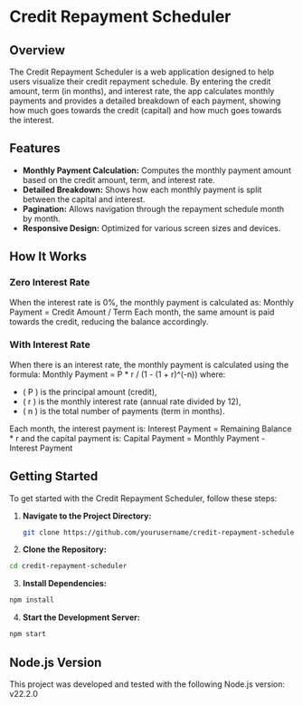 # Credit Repayment Scheduler

## Overview

The Credit Repayment Scheduler is a web application designed to help users visualize their credit repayment schedule. By entering the credit amount, term (in months), and interest rate, the app calculates monthly payments and provides a detailed breakdown of each payment, showing how much goes towards the credit (capital) and how much goes towards the interest.

## Features

- **Monthly Payment Calculation:** Computes the monthly payment amount based on the credit amount, term, and interest rate.
- **Detailed Breakdown:** Shows how each monthly payment is split between the capital and interest.
- **Pagination:** Allows navigation through the repayment schedule month by month.
- **Responsive Design:** Optimized for various screen sizes and devices.

## How It Works

### Zero Interest Rate

When the interest rate is 0%, the monthly payment is calculated as:
Monthly Payment = Credit Amount / Term
Each month, the same amount is paid towards the credit, reducing the balance accordingly.

### With Interest Rate

When there is an interest rate, the monthly payment is calculated using the formula:
Monthly Payment = P \* r / (1 - (1 + r)^(-n))
where:

- \( P \) is the principal amount (credit),
- \( r \) is the monthly interest rate (annual rate divided by 12),
- \( n \) is the total number of payments (term in months).

Each month, the interest payment is:
Interest Payment = Remaining Balance \* r
and the capital payment is:
Capital Payment = Monthly Payment - Interest Payment

## Getting Started

To get started with the Credit Repayment Scheduler, follow these steps:

1. **Navigate to the Project Directory:**
   ```bash
   git clone https://github.com/yourusername/credit-repayment-scheduler.git
   ```
2. **Clone the Repository:**
  ```bash
  cd credit-repayment-scheduler
   ```
3. **Install Dependencies:**
  ```bash
  npm install
  ```
4. **Start the Development Server:**
  ```bash
  npm start
   ```
## Node.js Version

This project was developed and tested with the following Node.js version:
v22.2.0
  
  


